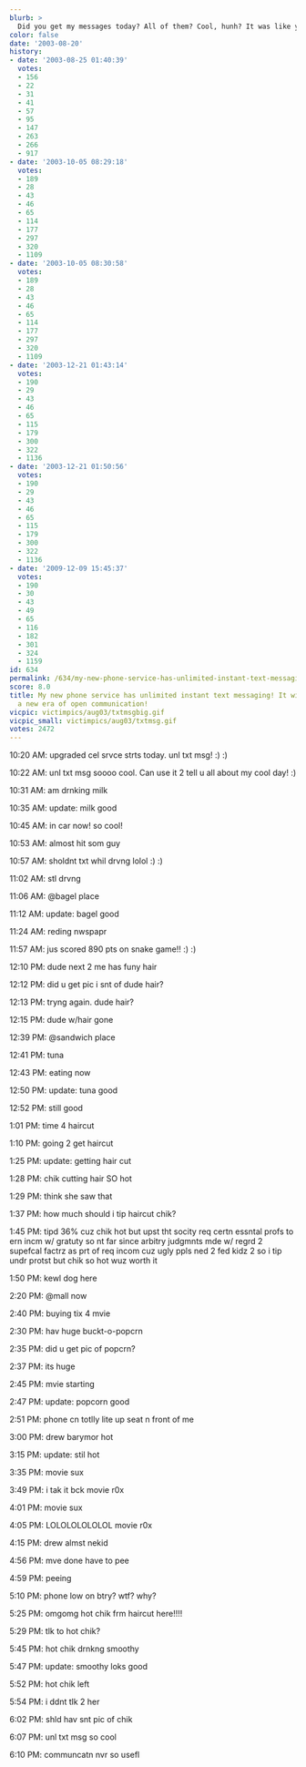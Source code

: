 ```yaml
---
blurb: >
  Did you get my messages today? All of them? Cool, hunh? It was like you were THERE!
color: false
date: '2003-08-20'
history:
- date: '2003-08-25 01:40:39'
  votes:
  - 156
  - 22
  - 31
  - 41
  - 57
  - 95
  - 147
  - 263
  - 266
  - 917
- date: '2003-10-05 08:29:18'
  votes:
  - 189
  - 28
  - 43
  - 46
  - 65
  - 114
  - 177
  - 297
  - 320
  - 1109
- date: '2003-10-05 08:30:58'
  votes:
  - 189
  - 28
  - 43
  - 46
  - 65
  - 114
  - 177
  - 297
  - 320
  - 1109
- date: '2003-12-21 01:43:14'
  votes:
  - 190
  - 29
  - 43
  - 46
  - 65
  - 115
  - 179
  - 300
  - 322
  - 1136
- date: '2003-12-21 01:50:56'
  votes:
  - 190
  - 29
  - 43
  - 46
  - 65
  - 115
  - 179
  - 300
  - 322
  - 1136
- date: '2009-12-09 15:45:37'
  votes:
  - 190
  - 30
  - 43
  - 49
  - 65
  - 116
  - 182
  - 301
  - 324
  - 1159
id: 634
permalink: /634/my-new-phone-service-has-unlimited-instant-text-messaging-it-will-usher-in-a-new-era-of-open-communication/
score: 8.0
title: My new phone service has unlimited instant text messaging! It will usher in
  a new era of open communication!
vicpic: victimpics/aug03/txtmsgbig.gif
vicpic_small: victimpics/aug03/txtmsg.gif
votes: 2472
---
```


10:20 AM: upgraded cel srvce strts today. unl txt msg! :) :)

10:22 AM: unl txt msg soooo cool. Can use it 2 tell u all about my cool
day! :)

10:31 AM: am drnking milk

10:35 AM: update: milk good

10:45 AM: in car now! so cool!

10:53 AM: almost hit som guy

10:57 AM: sholdnt txt whil drvng lolol :) :)

11:02 AM: stl drvng

11:06 AM: @bagel place

11:12 AM: update: bagel good

11:24 AM: reding nwspapr

11:57 AM: jus scored 890 pts on snake game!! :) :)

12:10 PM: dude next 2 me has funy hair

12:12 PM: did u get pic i snt of dude hair?

12:13 PM: tryng again. dude hair?

12:15 PM: dude w/hair gone

12:39 PM: @sandwich place

12:41 PM: tuna

12:43 PM: eating now

12:50 PM: update: tuna good

12:52 PM: still good

1:01 PM: time 4 haircut

1:10 PM: going 2 get haircut

1:25 PM: update: getting hair cut

1:28 PM: chik cutting hair SO hot

1:29 PM: think she saw that

1:37 PM: how much should i tip haircut chik?

1:45 PM: tipd 36% cuz chik hot but upst tht socity req certn essntal
profs to ern incm w/ gratuty so nt far since arbitry judgmnts mde w/
regrd 2 supefcal factrz as prt of req incom cuz ugly ppls ned 2 fed kidz
2 so i tip undr protst but chik so hot wuz worth it

1:50 PM: kewl dog here

2:20 PM: @mall now

2:40 PM: buying tix 4 mvie

2:30 PM: hav huge buckt-o-popcrn

2:35 PM: did u get pic of popcrn?

2:37 PM: its huge

2:45 PM: mvie starting

2:47 PM: update: popcorn good

2:51 PM: phone cn totlly lite up seat n front of me

3:00 PM: drew barymor hot

3:15 PM: update: stil hot

3:35 PM: movie sux

3:49 PM: i tak it bck movie r0x

4:01 PM: movie sux

4:05 PM: LOLOLOLOLOLOL movie r0x

4:15 PM: drew almst nekid

4:56 PM: mve done have to pee

4:59 PM: peeing

5:10 PM: phone low on btry? wtf? why?

5:25 PM: omgomg hot chik frm haircut here!!!!

5:29 PM: tlk to hot chik?

5:45 PM: hot chik drnkng smoothy

5:47 PM: update: smoothy loks good

5:52 PM: hot chik left

5:54 PM: i ddnt tlk 2 her

6:02 PM: shld hav snt pic of chik

6:07 PM: unl txt msg so cool

6:10 PM: communcatn nvr so usefl